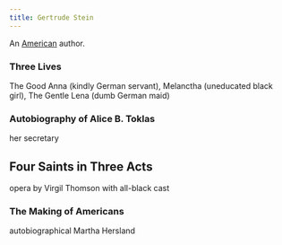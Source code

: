 ```yaml
---
title: Gertrude Stein
---
```


An [American](../index.html) author.

### Three Lives

The Good Anna (kindly German servant), Melanctha (uneducated black girl), The Gentle Lena (dumb German maid)

### Autobiography of Alice B. Toklas

her secretary

## Four Saints in Three Acts

opera by Virgil Thomson with all-black cast

### The Making of Americans

autobiographical Martha Hersland
